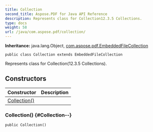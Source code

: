 ```yaml
---
title: Collection
second_title: Aspose.PDF for Java API Reference
description: Represents class for Collection12.3.5 Collections.
type: docs
weight: 58
url: /java/com.aspose.pdf/collection/
---
```

**Inheritance:**
java.lang.Object, [com.aspose.pdf.EmbeddedFileCollection](../../com.aspose.pdf/embeddedfilecollection)
```
public class Collection extends EmbeddedFileCollection
```

Represents class for Collection(12.3.5 Collections).
## Constructors

| Constructor | Description |
| --- | --- |
| [Collection()](#Collection--) |  |
### Collection() {#Collection--}
```
public Collection()
```


